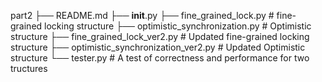 part2
├── README.md
├── __init__.py
├── fine_grained_lock.py                    # fine-grained locking structure
├── optimistic_synchronization.py           # Optimistic structure
├── fine_grained_lock_ver2.py               # Updated fine-grained locking structure
├── optimistic_synchronization_ver2.py      # Updated Optimistic structure
└── tester.py                               # A test of correctness and performance for two tructures
